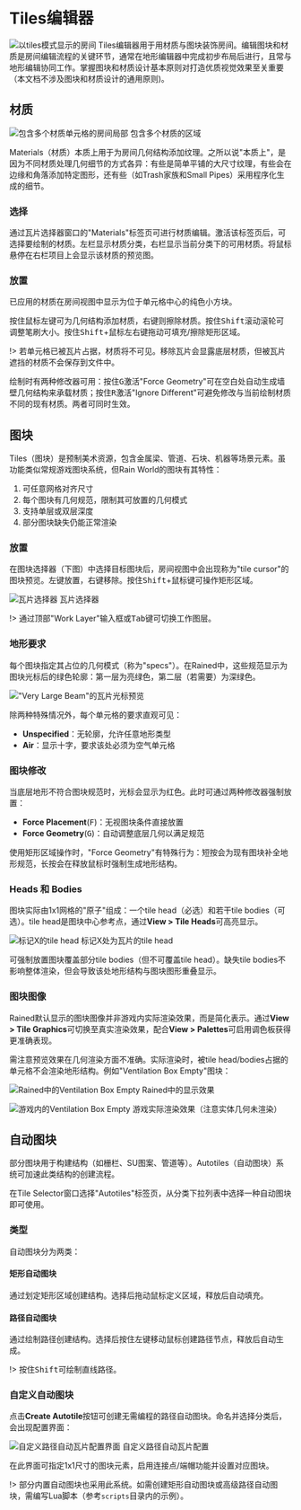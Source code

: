 # Tiles编辑器
![以tiles模式显示的房间](img//tile-editor.png)
Tiles编辑器用于用材质与图块装饰房间。编辑图块和材质是房间编辑流程的关键环节，通常在地形编辑器中完成初步布局后进行，且常与地形编辑协同工作。掌握图块和材质设计基本原则对打造优质视觉效果至关重要（本文档不涉及图块和材质设计的通用原则)。

## 材质

![包含多个材质单元格的房间局部](img/materials.png)
包含多个材质的区域

Materials（材质）本质上用于为房间几何结构添加纹理。之所以说"本质上"，是因为不同材质处理几何细节的方式各异：有些是简单平铺的大尺寸纹理，有些会在边缘和角落添加特定图形，还有些（如Trash家族和Small Pipes）采用程序化生成的细节。

### 选择
通过瓦片选择器窗口的"Materials"标签页可进行材质编辑。激活该标签页后，可选择要绘制的材质。左栏显示材质分类，右栏显示当前分类下的可用材质。将鼠标悬停在右栏项目上会显示该材质的预览图。

### 放置
已应用的材质在房间视图中显示为位于单元格中心的纯色小方块。

按住鼠标左键可为几何结构添加材质，右键则擦除材质。按住<kbd>Shift</kbd>滚动滚轮可调整笔刷大小。按住<kbd>Shift</kbd>+鼠标左右键拖动可填充/擦除矩形区域。

!> 若单元格已被瓦片占据，材质将不可见。移除瓦片会显露底层材质，但被瓦片遮挡的材质不会保存到文件中。

绘制时有两种修改器可用：按住<kbd>G</kbd>激活"Force Geometry"可在空白处自动生成墙壁几何结构来承载材质；按住<kbd>R</kbd>激活"Ignore Different"可避免修改与当前绘制材质不同的现有材质。两者可同时生效。

## 图块
Tiles（图块）是预制美术资源，包含金属梁、管道、石块、机器等场景元素。虽功能类似常规游戏图块系统，但Rain World的图块有其特性：

1. 可任意网格对齐尺寸
2. 每个图块有几何规范，限制其可放置的几何模式
3. 支持单层或双层深度
4. 部分图块缺失仍能正常渲染

### 放置
在图块选择器（下图）中选择目标图块后，房间视图中会出现称为"tile cursor"的图块预览。左键放置，右键移除。按住<kbd>Shift</kbd>+鼠标键可操作矩形区域。

![瓦片选择器](img//tile-selector.png)
瓦片选择器

!> 通过顶部"Work Layer"输入框或<kbd>Tab</kbd>键可切换工作图层。

### 地形要求

每个图块指定其占位的几何模式（称为"specs"）。在Rained中，这些规范显示为图块光标后的绿色轮廓：第一层为亮绿色，第二层（若需要）为深绿色。

!["Very Large Beam"的瓦片光标预览](img//tile-cursor-white.png)

除两种特殊情况外，每个单元格的要求直观可见：
- **Unspecified**：无轮廓，允许任意地形类型
- **Air**：显示十字，要求该处必须为空气单元格

### 图块修改
当底层地形不符合图块规范时，光标会显示为红色。此时可通过两种修改器强制放置：
- **Force Placement**(<kbd>F</kbd>)：无视图块条件直接放置
- **Force Geometry**(<kbd>G</kbd>)：自动调整底层几何以满足规范

使用矩形区域操作时，"Force Geometry"有特殊行为：短按会为现有图块补全地形规范，长按会在释放鼠标时强制生成地形结构。

### Heads 和 Bodies
图块实际由1x1网格的"原子"组成：一个tile head（必选）和若干tile bodies（可选）。tile head是图块中心参考点，通过**View > Tile Heads**可高亮显示。


![标记X的tile head](img/tilehead.png)
标记X处为瓦片的tile head

可强制放置图块覆盖部分tile bodies（但不可覆盖tile head）。缺失tile bodies不影响整体渲染，但会导致该处地形结构与图块图形重叠显示。

### 图块图像
Rained默认显示的图块图像并非游戏内实际渲染效果，而是简化表示。通过**View > Tile Graphics**可切换至真实渲染效果，配合**View > Palettes**可启用调色板获得更准确表现。

需注意预览效果在几何渲染方面不准确。实际渲染时，被tile head/bodies占据的单元格不会渲染地形结构。例如"Ventilation Box Empty"图块：


![Rained中的Ventilation Box Empty](img//ventbox-empty-preview.png)
Rained中的显示效果


![游戏内的Ventilation Box Empty](img//ventbox-empty-render.png)
游戏实际渲染效果（注意实体几何未渲染）

## 自动图块
部分图块用于构建结构（如栅栏、SU图案、管道等）。Autotiles（自动图块）系统可加速此类结构的创建流程。

在Tile Selector窗口选择"Autotiles"标签页，从分类下拉列表中选择一种自动图块即可使用。

### 类型
自动图块分为两类：
#### 矩形自动图块
通过划定矩形区域创建结构。选择后拖动鼠标定义区域，释放后自动填充。

#### 路径自动图块
通过绘制路径创建结构。选择后按住左键移动鼠标创建路径节点，释放后自动生成。



!> 按住<kbd>Shift</kbd>可绘制直线路径。

### 自定义自动图块
点击**Create Autotile**按钮可创建无需编程的路径自动图块。命名并选择分类后，会出现配置界面：

![自定义路径自动瓦片配置界面](img/custom-path-autotile.png)
自定义路径自动瓦片配置

在此界面可指定1x1尺寸的图块元素，启用连接点/端帽功能并设置对应图块。

!> 部分内置自动图块也采用此系统。如需创建矩形自动图块或高级路径自动图块，需编写Lua脚本（参考`scripts`目录内的示例）。